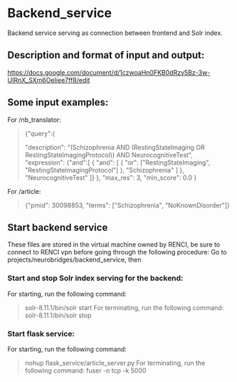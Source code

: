 # Backend_service
Backend service serving as connection between frontend and Solr index.

## Description and format of input and output:

https://docs.google.com/document/d/1czwoaHn0FKB0dRzv5Bz-3w-UIRnX_SXm6OeIiee7ff8/edit

## Some input examples:

For /nb_translator:

>{"query":{
>        
>  "description": "(Schizophrenia AND (RestingStateImaging OR RestingStateImagingProtocol)) AND NeurocognitiveTest",
>  "expression": {"and":[
>    {
>      "and": [ 
>        { "or": ["RestingStateImaging", "RestingStateImagingProtocol"] },
>        "Schizophrenia"
>      ]
>    },
>    "NeurocognitiveTest"
>  ]}
>},
>"max_res": 3,
>"min_score": 0.0 
>}

For /article:

>{"pmid": 30098853, "terms": ["Schizophrenia", "NoKnownDisorder"]}


## Start backend service
  These files are stored in the virtual machine owned by RENCI, be sure to connect to RENCI vpn before going through the following procedure:
  Go to projects/neurobridges/backend_service, then

### Start and stop Solr index serving for the backend:
  
 For starting, run the following command:
 > solr-8.11.1/bin/solr start
 For terminating, run the following command:
 > solr-8.11.1/bin/solr stop

### Start flask service:
  For starting, run the following command:
  > nohup flask_service/article_server.py
  For terminating, run the following command:
  fuser -n tcp -k 5000

